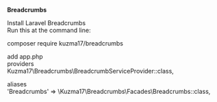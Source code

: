 **Breadcrumbs**

 Install Laravel Breadcrumbs<br>
Run this at the command line:<br>

composer require kuzma17/breadcrumbs<br>

add app.php<br>
providers<br>
Kuzma17\Breadcrumbs\BreadcrumbServiceProvider::class,<br>

aliases<br>
'Breadcrumbs' => \Kuzma17\Breadcrumbs\Facades\Breadcrumbs::class,<br>


